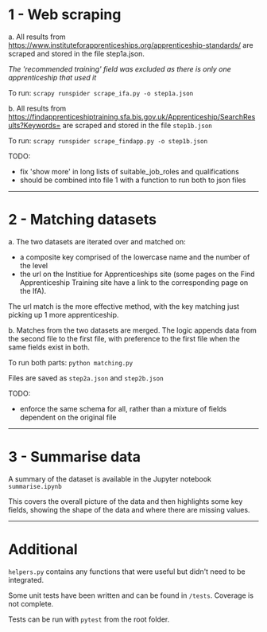 1 - Web scraping
===
a. All results from https://www.instituteforapprenticeships.org/apprenticeship-standards/ are
scraped and stored in the file step1a.json.

*The 'recommended training' field was excluded as there is only one apprenticeship that
used it*

To run: ```scrapy runspider scrape_ifa.py -o step1a.json```


b. All results from https://findapprenticeshiptraining.sfa.bis.gov.uk/Apprenticeship/SearchResults?Keywords=
are scraped and stored in the file ```step1b.json```

To run: ```scrapy runspider scrape_findapp.py -o step1b.json```

TODO:
- fix 'show more' in long lists of suitable_job_roles and qualifications
- should be combined into file 1 with a function to run both to json files
---

2 - Matching datasets
===
a. The two datasets are iterated over and matched on:
- a composite key comprised of the lowercase name and the number of the level
- the url on the Institiue for Apprenticeships site (some pages on the Find Apprenticeship Training site have
a link to the corresponding page on the IfA).

The url match is the more effective method, with the key matching just picking
up 1 more apprenticeship.

b. Matches from the two datasets are merged. The logic appends data from the second file
to the first file, with preference to the first file when the same fields exist in both.

To run both parts: ```python matching.py```

Files are saved as ```step2a.json``` and ```step2b.json```

TODO:
- enforce the same schema for all, rather than a mixture of fields dependent on the original file
---

3 - Summarise data
===
A summary of the dataset is available in the Jupyter notebook ```summarise.ipynb```

This covers the overall picture of the data and then highlights some key fields,
showing the shape of the data and where there are missing values.

---

Additional
===
```helpers.py``` contains any functions that were useful but didn't need to be
integrated.

Some unit tests have been written and can be found in ```/tests```.
Coverage is not complete.

Tests can be run with ```pytest``` from the root folder.
